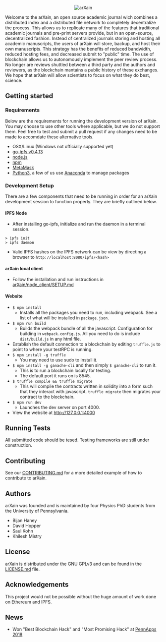 <p align="center">
  <img src="https://github.com/david-hopper/arXain/blob/master/src/images/logo_name.png" alt="arXain" /></center>
</p>

Welcome to the arXain, an open source academic journal wich combines a distributed index and a distributed file network to completely decentralize the process. This allows us to replicate many of the features that traditional academic journals and pre-print servers provide, but in an open-source, decentralized fashion. Instead of centralized journals storing and hosting all academic manuscripts, the users of arXain will store, backup, and host their own manuscripts. This strategy has the benefits of reduced bandwidth, reduced hosting fees, and decreased submit to "public" time. The use of blockchain allows us to autonomously implement the peer review process. No longer are reviews shuttled between a third party and the authors and reviewers, as the blockchain mantains a public history of these exchanges. We hope that arXain will allow scientists to focus on what they do best, science.

## Getting started

### Requirements

Below are the requirements for running the development version of arXain. You may choose to use other tools where applicable, but we do not support them. Feel free to test and submit a pull request if any changes need to be made to accomdate these alternative tools.

* OSX/Linux (Windows not officially supported yet)
* [go-ipfs v0.4.13](https://dist.ipfs.io/#go-ipfs)
* [node.js](https://nodejs.org/en/)
* [npm](https://www.npmjs.com/)
* [MetaMask](https://metamask.io/)
* [Python3](https://www.python.org/), a few of us use [Anaconda](https://www.anaconda.com/download/) to manage packages

### Development Setup

There are a few components that need to be running in order for an arXain development session to function properly. They are briefly outlined below.

#### IPFS Node

- After installing go-ipfs, initialize and run the daemon in a terminal session.
```
> ipfs init
> ipfs daemon
```
- Valid IPFS hashes on the IPFS network can be view by directing a browser to `http://localhost:8080/ipfs/<hash>`

#### arXain local client

- Follow the installation and run instructions in [arXain/node_client/SETUP.md](https://github.com/david-hopper/arXain/blob/master/node_client/SETUP.md)

#### Website

- `$ npm install`
    - Installs all the packages you need to run, including webpack. See a list of what will be installed in `package.json`.
- `$ npm run build`
    - Builds the webpack bundle of all the javascript. Configuration for building in `webpack.config.js`. All you need to do is include `dist/build.js` in any html file.
- Establish the default connection to a blockchain by editing `truffle.js` to point to where your testRPC is running.
- `$ npm install -g truffle`
    - You may need to use sudo to install it. 
- `$ npm install -g ganache-cli` and then simply `$ ganache-cli` to run it.
    - This is to run a blockchain locally for testing.
    - The default port it runs on is 8545.
- `$ truffle compile && truffle migrate`
    - This will compile the contracts written in solidity into a form such that they interact with javascript. `truffle migrate` then migrates your contract to the blockchain.
- `$ npm run dev`
    - Launches the dev server on port 4000.
- View the website at http://127.0.0.1:4000

## Running Tests

All submitted code should be tesed. Testing frameworks are still under construction.

## Contributing

See our [CONTRIBUTING.md](CONTRIBUTING.md) for a more detailed example of how to contribute to arXain.

## Authors

arXain was founded and is maintained by four Physics PhD students from the University of Pennsylvania.

- Bijan Haney
- David Hopper
- Saul Kohn
- Khilesh Mistry

## License

arXain is distributed under the GNU GPLv3 and can be found in the [LICENSE.md](LICENSE.md) file.

## Acknowledgements

This project would not be possible without the huge amount of work done on Ethereum and IPFS.

## News

- Won "Best Blockchain Hack" and "Most Promising Hack" at [PennApps 2018](https://devpost.com/software/arxain)


